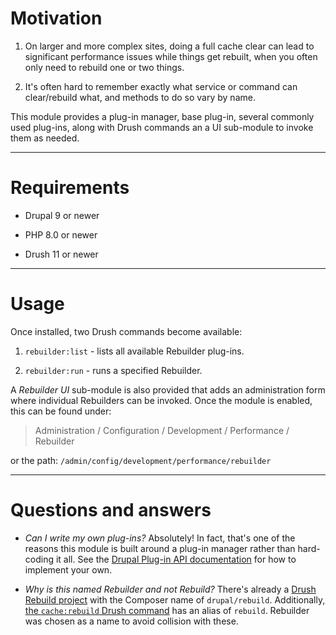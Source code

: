 # Motivation

1. On larger and more complex sites, doing a full cache clear can lead to significant performance issues while things get rebuilt, when you often only need to rebuild one or two things.

2. It's often hard to remember exactly what service or command can clear/rebuild what, and methods to do so vary by name.

This module provides a plug-in manager, base plug-in, several commonly used plug-ins, along with Drush commands an a UI sub-module to invoke them as needed.

----

# Requirements

* Drupal 9 or newer

* PHP 8.0 or newer

* Drush 11 or newer

----

# Usage

Once installed, two Drush commands become available:

1. ```rebuilder:list``` - lists all available Rebuilder plug-ins.

2. ```rebuilder:run``` - runs a specified Rebuilder.

A *Rebuilder UI* sub-module is also provided that adds an administration form where individual Rebuilders can be invoked. Once the module is enabled, this can be found under:

>  Administration / Configuration / Development / Performance / Rebuilder

or the path: ```/admin/config/development/performance/rebuilder```

----

# Questions and answers

* *Can I write my own plug-ins?* Absolutely! In fact, that's one of the reasons this module is built around a plug-in manager rather than hard-coding it all. See the [Drupal Plug-in API documentation](https://www.drupal.org/docs/drupal-apis/plugin-api) for how to implement your own.

* *Why is this named Rebuilder and not Rebuild?* There's already a [Drush Rebuild project](https://www.drupal.org/project/rebuild) with the Composer name of ```drupal/rebuild```. Additionally, [the ```cache:rebuild``` Drush command](https://www.drush.org./latest/commands/cache_rebuild/) has an alias of ```rebuild```. Rebuilder was chosen as a name to avoid collision with these.
